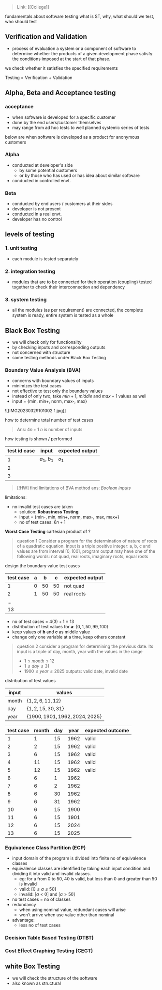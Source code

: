 >Link: [[College]]

fundamentals about software testing
what is ST, why, what should we test, who should test

## Verification and Validation
- process of evaluation a system or a component of software to determine whether the products of a given development phase satisfy the conditions imposed at the start of that phase.

we check whether it satisfies the specified requirements

$\text{Testing = Verification + Validation}$ 

## Alpha, Beta and Acceptance testing
### acceptance
- when software is developed for a specific customer
- done by the end users/customer themselves
- may range from ad hoc tests to well planned systemic series of tests

below are when software is developed as a product for anonymous customers
### Alpha
- conducted at developer's side
	- by some potential customers
	- or by those who has used or has idea about similar software
- conducted in controlled envt.

### Beta
- conducted by end users / customers at their sides
- developer is not present
- conducted in a real envt.
- developer has no control

## levels of testing
### 1. unit testing
- each module is tested separately

### 2. integration testing
- modules that are to be connected for their operation (coupling) tested together to check their interconnection and dependency

### 3. system testing
- all the modules (as per requirement) are connected, the complete system is ready, entire system is tested as a whole


## Black Box Testing
- we will check only for functionality
- by checking inputs and corresponding outputs
- not concerned with structure
- some testing methods under Black Box Testing

### Boundary Value Analysis (BVA)
- concerns with boundary values of inputs
- minimizes the test cases
- not effective to test only the boundary values
- instead of only two, take $min+1$, $middle$ and $max+1$ values as well
- $\text{input = \{min, min+, norm, max-, max\}}$ 

![[IMG20230329101002 1.jpg]]

how to determine total number of test cases
>Ans: $4n+1$
>$n$ is number of inputs

how testing is shown / performed

| test id case | input    | expected output |
| ------------ | -------- | --------------- |
| 1            | $a_1$, $b_1$ | $o_1$                |
| 2            |          |                 |
| 3            |          |                 |

>[!HW]
>find limitations of BVA method
>ans: *Boolean inputs*

limitations: 
- no invalid test cases are taken
	- solution: **Robustness Testing**
	- $\text{input = \{min-, min, min+, norm, max-, max, max+\}}$ 
	- no of test cases: $6n+1$

**Worst Case Testing**
cartesian product of ?

> question 1
>Consider a program for the determination of nature of roots of a quadratic equation. Input is a triple positive integer: a, b, c and values are from interval $[0,100]$, program output may have one of the following words: not quad, real roots, imaginary roots, equal roots

design the boundary value test cases

| test case | a   | b   | c   | expected output |
| --------- | --- | --- | --- | --------------- |
| 1         | 0   | 50  | 50  | not quad        |
| 2         | 1   | 50  | 50  | real roots      |
| ...       |     |     |     |                 |
| 13        |     |     |     |                 |

- no of test cases = $4(3)+1$ = 13
- distribution of test values for **a**: $\{0,1,50,99,100\}$
- keep values of **b** and **c** as middle value
- change only one variable at a time, keep others constant

>question 2
>consider a program for determining the previous date. Its input is a triple of day, month, year with the values in the range
>- $1 \le month \le 12$
>- $1 \le day \le 31$
>- $1900 \le year \le 2025$
>outputs: valid date, invalid date

distribution of test values

| input | values                         |
| ----- | ------------------------------ |
| month | $\{1,2,6,11,12\}$              |
| day   | $\{1,2,15,30,31\}$             |
| year  | $\{1900,1901,1962,2024,2025\}$ |

| test case | month | day | year | expected outcome |
| --------- | ----- | --- | ---- | ---------------- |
| 1         | 1     | 15  | 1962 | valid            |
| 2         | 2     | 15  | 1962 | valid            |
| 3         | 6     | 15  | 1962 | valid            |
| 4         | 11    | 15  | 1962 | valid            |
| 5         | 12    | 15  | 1962 | valid            |
| 6         | 6     | 1   | 1962 |                  |
| 7         | 6     | 2   | 1962 |                  |
| 8         | 6     | 30  | 1962 |                  |
| 9         | 6     | 31  | 1962 |                  |
| 10        | 6     | 15  | 1900 |                  |
| 11        | 6     | 15  | 1901 |                  |
| 12        | 6     | 15  | 2024 |                  |
| 13        | 6     | 15  | 2025 |                  |


### Equivalence Class Partition (ECP)
- input domain of the program is divided into finite no of equivalence classes
- equivalence classes are identified by taking each input condition and dividing it into valid and invalid classes.
	- eg: for a from 0 to 50, 40 is valid, but less than 0 and greater than 50 is invalid
	- valid: $[0 \le a \le 50]$ 
	- invalid: $[a < 0]$ and $[a > 50]$ 
- no test cases = no of classes
- redundancy
	- when using nominal value, redundant cases will arise
	- won't arrive when use value other than nominal 
- advantage: 
	- less no of test cases

### Decision Table Based Testing (DTBT)


### Cost Effect Graphing Testing (CEGT)

## white Box Testing
- we will check the structure of the software
- also known as structural 